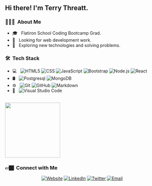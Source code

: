 

<h2> Hi there! I'm Terry Threatt.</h2>

<h3> 👨🏾‍💻 &nbsp;About Me </h3>

- 🎓 &nbsp; Flatiron School Coding Bootcamp Grad.
- 💼 &nbsp; Looking for web development work.
- 🤔 &nbsp; Exploring new technologies and solving problems.

<h3> 🛠 &nbsp;Tech Stack</h3>

- 💻 &nbsp;
  ![HTML5](https://img.shields.io/badge/-HTML5-333333?style=flat&logo=HTML5)
  ![CSS](https://img.shields.io/badge/-CSS-333333?style=flat&logo=CSS3&logoColor=1572B6)
  ![JavaScript](https://img.shields.io/badge/-JavaScript-333333?style=flat&logo=javascript)
  ![Bootstrap](https://img.shields.io/badge/-Bootstrap-333333?style=flat&logo=bootstrap&logoColor=563D7C)
  ![Node.js](https://img.shields.io/badge/-Node.js-333333?style=flat&logo=node.js)
  ![React](https://img.shields.io/badge/-React-333333?style=flat&logo=react)
- 🛢 &nbsp;
  ![Postgresql](https://img.shields.io/badge/-Postgresql-333333?style=flat&logo=postgresql)
  ![MongoDB](https://img.shields.io/badge/-MongoDB-333333?style=flat&logo=mongodb)
- ⚙️ &nbsp;
  ![Git](https://img.shields.io/badge/-Git-333333?style=flat&logo=git)
  ![GitHub](https://img.shields.io/badge/-GitHub-333333?style=flat&logo=github)
  ![Markdown](https://img.shields.io/badge/-Markdown-333333?style=flat&logo=markdown)
- 🔧 &nbsp;
  ![Visual Studio Code](https://img.shields.io/badge/-Visual%20Studio%20Code-333333?style=flat&logo=visual-studio-code&logoColor=007ACC)

<br/>

<a href="https://github.com/TerryThreatt">
  <img height="180em" src="https://github-readme-stats.vercel.app/api?username=TerryThreatt&theme=buefy&show_icons=true" />
</a>

<br/>

<h3> 👉🏾 &nbsp;Connect with Me </h3>

<p align="center">
<a href="https://www.terrythreatt.com/"><img alt="Website" src="https://img.shields.io/badge/Website-www.terrythreatt.com-blue?style=flat-square&logo=google-chrome"></a>
<a href="https://www.linkedin.com/in/terry-threatt/"><img alt="LinkedIn" src="https://img.shields.io/badge/LinkedIn-Terry%20Threatt%20-blue?style=flat-square&logo=linkedin"></a>
<a href="https://www.twitter.com/manwittaplan/"><img alt="Twitter" src="https://img.shields.io/badge/Twitter-manwittaplan-blue?style=flat-square&logo=twitter"></a>
<a href="mailto:terry.threatt@gmail.com"><img alt="Email" src="https://img.shields.io/badge/Email-terry.threatt@gmail.com-blue?style=flat-square&logo=gmail"></a>
</p>

